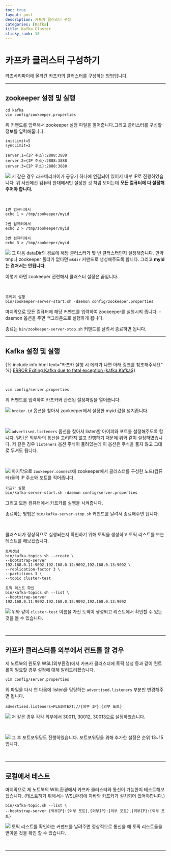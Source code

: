 ```yaml
---
toc: true
layout: post
description: 카프카 클러스터 구성
categories: [Kafka]
title: Kafka Cluster
sticky_rank: 18
---
```


# 카프카 클러스터 구성하기

라즈베리파이에 올라간 카프카의 클러스터를 구성하는 방법입니다.

---

## zookeeper 설정 및 실행

```
cd kafka
vim config/zookeeper.properties
```
위 커맨드를 입력해서 zookeeper 설정 파일을 열어줍니다.그리고 클러스터를 구성할 정보를 입력해줍니다.
```
initLimit=5
syncLimit=2

server.1={IP 주소}:2888:3888
server.2={IP 주소}:2888:3888
server.3={IP 주소}:2888:3888
```

![]({{site.baseurl}}/images/kafka/kafka1.JPG)
저 같은 경우 라즈베리파이가 공유기 하나에 연결되어 있어서 내부 IP로 진행하였습니다. 위 사진에선 컴퓨터 한대에서만 설정한 것 처럼 보이는데 __모든 컴퓨터에 다 설정해주어야 합니다.__

<br/>

```
1번 컴퓨터에서
echo 1 > /tmp/zookeeper/myid

2번 컴퓨터에서
echo 2 > /tmp/zookeeper/myid

3번 컴퓨터에서
echo 3 > /tmp/zookeeper/myid
```

![]({{site.baseurl}}/images/kafka/kafka2.JPG)
그 다음 dataDir의 경로에 해당 클러스터가 몇 번 클러스터인지 설정해줍니다. 만약 tmp나 zookeeper 폴더가 없다면 `mkdir` 커맨드로 생성해주도록 합니다. 그리고 __myid는 겹쳐서는 안됩니다.__
 
이렇게 하면 zookeeper 관련해서 클러스터 설정은 끝입니다.

<br/>

```
주키퍼 실행
bin/zookeeper-server-start.sh -daemon config/zookeeper.properties
```
마지막으로 모든 컴퓨터에 해당 커맨드를 입력하여 zookeeper를 실행시켜 줍니다. -daemon 옵션을 주면 백그라운드로 실행하게 됩니다.

종료는 `bin/zookeeper-server-stop.sh` 커맨드를 날려서 종료하면 됩니다.

---

## Kafka 설정 및 실행

{% include info.html text="카프카 실행 시 에러가 나면 아래 링크를 참조해주세요" %}
[ERROR Exiting Kafka due to fatal exception (kafka.Kafka$)](https://knu-cd2.github.io/blog/kafka/2022/05/19/kafka-error1.html)

<br/>

```
vim config/server.properties
```
위 커맨드를 입력하여 카프카와 관련된 설정파일을 열어줍니다.

![]({{site.baseurl}}/images/kafka/kafka3.JPG)
`broker.id` 옵션을 찾아서 zookeeper에서 설정한 myid 값을 넘겨줍니다.

<br/>

![]({{site.baseurl}}/images/kafka/kafka4.JPG)
`advertised.listeners` 옵션을 찾아서 listen할 아이피와 포트를 설정해주도록 합니다. 일단은 외부와의 통신을 고려하지 않고 진행하기 때문에 위와 같이 설정하였습니다. 저 같은 경우 `listeners` 옵션 주석이 풀려있는데 이 옵션은 주석을 풀지 않고 그대로 두셔도 됩니다.

<br/>

![]({{site.baseurl}}/images/kafka/kafka5.JPG)
마지막으로 `zookeeper.connect`에 zookeeper에서 클러스터를 구성한 노드(컴퓨터)들의 IP 주소와 포트를 적어줍니다.

```
카프카 실행
bin/kafka-server-start.sh -daemon config/server.properties
```
그리고 모든 컴퓨터에서 카프카를 실행을 시켜줍니다.

종료하는 방법은 `bin/kafka-server-stop.sh` 커맨드를 날려서 종료해주면 됩니다.

<br/>

클러스터가 정상적으로 실행되는지 확인하기 위해 토픽을 생성하고 토픽 리스트를 보는 테스트를 해보겠습니다.

```
토픽생성
bin/kafka-topics.sh --create \
--bootstrap-server 192.168.0.11:9092,192.168.0.12:9092,192.168.0.13:9092 \
--replication-factor 3 \
--partitions 3 \
--topic cluster-test

토픽 리스트 확인
bin/kafka-topics.sh --list \
--bootstrap-server 192.168.0.11:9092,192.168.0.12:9092,192.168.0.13:9092
```

![]({{site.baseurl}}/images/kafka/kafka6.JPG)
위와 같이 `cluster-test` 이름을 가진 토픽이 생성되고 리스트에서 확인할 수 있는 것을 볼 수 있습니다.

<br/>

---

## 카프카 클러스터를 외부에서 컨트롤 할 경우

제 노트북의 윈도우 WSL(외부환경)에서 카프카 클러스터에 토픽 생성 등과 같이 컨트롤이 필요할 경우 설정에 대해 알려드리겠습니다.

```
vim config/server.properties
```
위 파일을 다시 연 다음에 listen을 담당하는 `advertised.listeners` 부분만 변경해주면 됩니다.

```
advertised.listeners=PLAINTEXT://{외부 IP}:{외부 포트}
```
![]({{site.baseurl}}/images/kafka/kafka7.jpg)
저 같은 경우 각각 외부에서 30011, 30012, 30013으로 설정하였습니다.

<br/>

![]({{site.baseurl}}/images/kafka/kafka8.JPG)
그 후 포트포워딩도 진행하였습니다. 포트포워딩을 위해 추가한 설정은 순위 13~15 입니다.

<br/>

---

## 로컬에서 테스트

마지막으로 제 노트북의 WSL환경에서 카프카 클러스터와 통신이 가능한지 테스트해보겠습니다. (테스트하기 위해서는 WSL환경에 자바와 카프카가 설치되어 있어야합니다.)


```
bin/kafka-topic.sh --list \
--bootstrap-server {외부IP}:{외부 포트},{외부IP}:{외부 포트},{외부IP}:{외부 포트}
```
![]({{site.baseurl}}/images/kafka/kafka9.jpg)
토픽 리스트를 확인하는 커맨드를 날려주면 정상적으로 통신을 해 토픽 리스트들을 받아온 것을 확인 할 수 있습니다.

<br/>

---

